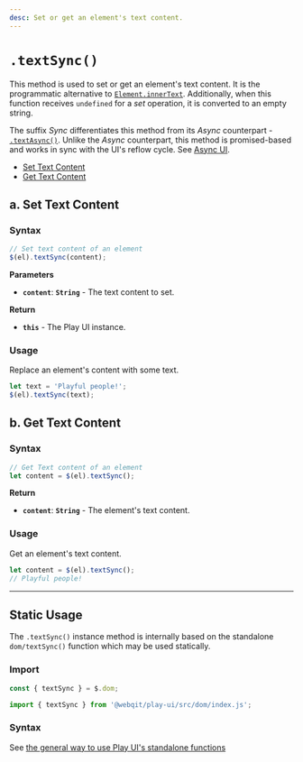 ```yaml
---
desc: Set or get an element's text content.
---
```

# `.textSync()`

This method is used to set or get an element's text content. It is the programmatic alternative to [`Element.innerText`](https://developer.mozilla.org/en-US/docs/Web/API/HTMLElement/innerText). Additionally, when this function receives `undefined` for a *set* operation, it is converted to an empty string.

The suffix *Sync* differentiates this method from its *Async* counterpart - [`.textAsync()`](../textasync). Unlike the *Async* counterpart, this method is promised-based and works in sync with the UI's reflow cycle. See [Async UI](../../concepts#async-ui).

+ [Set Text Content](#a-set-text-content)
+ [Get Text Content](#b-get-text-content)

## a. Set Text Content

### Syntax

```js
// Set text content of an element
$(el).textSync(content);
```

**Parameters**

+ **`content`**: **`String`** - The text content to set.

**Return**

+ **`this`** - The Play UI instance.

### Usage

Replace an element's content with some text.

```js
let text = 'Playful people!';
$(el).textSync(text);
```

## b. Get Text Content

### Syntax

```js
// Get Text content of an element
let content = $(el).textSync();
```

**Return**

+ **`content`**: **`String`** - The element's text content.

### Usage

Get an element's text content.

```js
let content = $(el).textSync();
// Playful people!
```

------

## Static Usage

The `.textSync()` instance method is internally based on the standalone `dom/textSync()` function which may be used statically.

### Import

```js
const { textSync } = $.dom;
```
```js
import { textSync } from '@webqit/play-ui/src/dom/index.js';
```

### Syntax

See [the general way to use Play UI's standalone functions](../../../overview#use-as-descrete-utilities)
